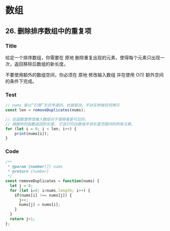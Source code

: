 # 数组


## 26. 删除排序数组中的重复项

### Title

给定一个排序数组，你需要在 原地 删除重复出现的元素，使得每个元素只出现一次，返回移除后数组的新长度。

不要使用额外的数组空间，你必须在 原地 修改输入数组 并在使用 O(1) 额外空间的条件下完成。

### Test

```js
// nums 是以“引用”方式传递的。也就是说，不对实参做任何拷贝
const len = removeDuplicates(nums);

// 在函数里修改输入数组对于调用者是可见的。
// 根据你的函数返回的长度, 它会打印出数组中该长度范围内的所有元素。
for (let i = 0; i < len; i++) {
    print(nums[i]);
}
```

### Code

```js
/**
 * @param {number[]} nums
 * @return {number}
 */
const removeDuplicates = function(nums) {
  let j = 0;
  for (let i=0; i<nums.length; i++) {
    if(nums[i] !== nums[j]) {
      j++;
      nums[j] = nums[i];
    }
  }
  return j+1;
};
```